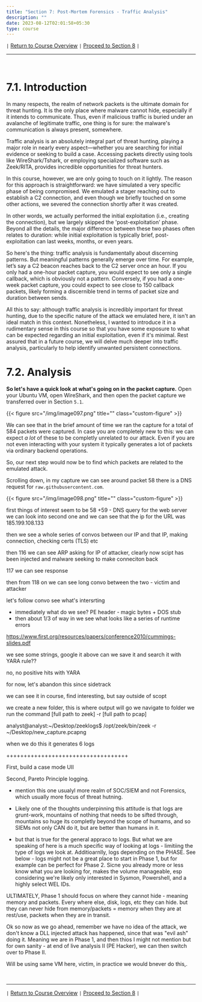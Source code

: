 ```yaml
---
title: "Section 7: Post-Mortem Forensics - Traffic Analysis"
description: ""
date: 2023-08-12T02:01:58+05:30
type: course
---
```



`|` [Return to Course Overview](https://www.faanross.com/posts/course01/) `|` [Proceed to Section 8](https://www.faanross.com/course01/08_review/) `|`

***

&nbsp;  

# 7.1. Introduction

In many respects, the realm of network packets is the ultimate domain for threat hunting. It is the only place where malware cannot hide, especially if it intends to communicate. Thus, even if malicious traffic is buried under an avalanche of legitimate traffic, one thing is for sure: the malware's communication is always present, somewhere.

Traffic analysis is an absolutely integral part of threat hunting, playing a major role in nearly every aspect—whether you are searching for initial evidence or seeking to build a case. Accessing packets directly using tools like WireShark/Tshark, or employing specialized software such as Zeek/RITA, provides incredible opportunities for threat hunters.

In this course, however, we are only going to touch on it lightly. The reason for this approach is straightforward: we have simulated a very specific phase of being compromised. We emulated a stager reaching out to establish a C2 connection, and even though we briefly touched on some other actions, we severed the connection shortly after it was created.

In other words, we actually performed the initial exploitation (i.e., creating the connection), but we largely skipped the 'post-exploitation' phase. Beyond all the details, the major difference between these two phases often relates to duration: while initial exploitation is typically brief, post-exploitation can last weeks, months, or even years.

So here's the thing: traffic analysis is fundamentally about discerning patterns. But meaningful patterns generally emerge over time. For example, let’s say a C2 beacon reaches back to the C2 server once an hour. If you only had a one-hour packet capture, you would expect to see only a single callback, which is obviously not a pattern. Conversely, if you had a one-week packet capture, you could expect to see close to 150 callback packets, likely forming a discernible trend in terms of packet size and duration between sends.

All this to say: although traffic analysis is incredibly important for threat hunting, due to the specific nature of the attack we emulated here, it isn't an ideal match in this context. Nonetheless, I wanted to introduce it in a rudimentary sense in this course so that you have some exposure to what can be expected regarding an initial exploitation, even if it's minimal. Rest assured that in a future course, we will delve much deeper into traffic analysis, particularly to help identify unwanted persistent connections.

# 7.2. Analysis

**So let's have a quick look at what's going on in the packet capture.** Open your Ubuntu VM, open WireShark, and then open the packet capture we transferred over in Section `5.1`. 

{{< figure src="/img/image097.png" title="" class="custom-figure" >}}

We can see that in the brief amount of time we ran the capture for a total of 584 packets were captured. In case you are completely new to this: we can expect *a lot* of these to be completly unrelated to our attack. Even if you are not even interacting with your system it typically generates a lot of packets via ordinary backend operations.

So, our next step would now be to find which packets are related to the emulated attack. 

Scrolling down, in my capture we can see around packet 58 there is a DNS request for `raw.githubusercontent.com`.

{{< figure src="/img/image098.png" title="" class="custom-figure" >}}


first things of  interest seem to be 58 +59 - DNS query for the web server
we can look into second one and we can see that the ip for the URL was 185.199.108.133

then we see a whole series of convos between our IP and that IP, making connection, checking certs (TLS) etc

then 116 we can see ARP asking for IP of attacker, clearly now scipt has been injected and malware seeking to make conneciton back 

117 we can see response

then from 118 on we can see long convo between the two - victim and attacker 

let's follow convo see what's intersrting

- immediately what do we see? PE header - magic bytes + DOS stub
- then about 1/3 of way in we see what looks like a series of runtime errors


https://www.first.org/resources/papers/conference2010/cummings-slides.pdf

we see some strings, google it above 
can we save it and search it with YARA rule?? 

no, no positive hits with YARA

for now, let's abandon this since sidetrack

we can see it in course, find interesting, but say outside of scopt




we create a new folder, this is where output will go
we navigate to folder
we run the command
[full path to zeek] -r [full path to pcap]

analyst@analyst:~/Desktop/zeeklogs$ /opt/zeek/bin/zeek -r ~/Desktop/new_capture.pcapng 

when we do this it generates 6 logs


















+++++++++++++++++++++++++++++++++++




First, build a case mode UII


Second, Pareto Principle logging.












- mention this one usualyl more realm of SOC/SIEM and not Forensics, which usually more focus of threat hutning.
- Likely one of the thoughts underpinning this attitude is that logs are grunt-work, mountains of nothing that needs to be sifted through, mountains so huge its completly beyond the scope of humams, and so SIEMs not only CAN do it, but are better than humans in it. 

- but that is true for the general appraco to logs. But what we are speaking of here is a much specific way of looking at logs - limitiing the type of logs we look at. Additioarnlly, logs depending on the PHASE. See below - logs might not be a great place to start in Phase 1, but for example can be perfect for Phase 2. Sicne you already more or less know what you are looking for, makes the volume manageable, esp considering we're likely only interested in Sysmon, Powershell, and a highly select WEL IDs. 


ULTIMATELY, Phase 1 should focus on where they cannot hide - meaning memory and packets. Every where else, disk, logs, etc they can hide. but they can never hide from memory/packets = memory when they are at rest/use, packets when they are in transit. 


Ok so now as we go ahead, remember we have no idea of the attack, we don't know a DLL injected attack has happened, since that was "evil ash" doing it. Meaning we are in Phase 1, and then thios I might not mention but for own sanity - at end of live analysis II (PE Hacker), we can then switch over to Phase II.




Will be using same VM here, victim, in practice we would bnever do this,.


&nbsp;  

***

`|` [Return to Course Overview](https://www.faanross.com/posts/course01/) `|` [Proceed to Section 8](https://www.faanross.com/course01/08_review/) `|`